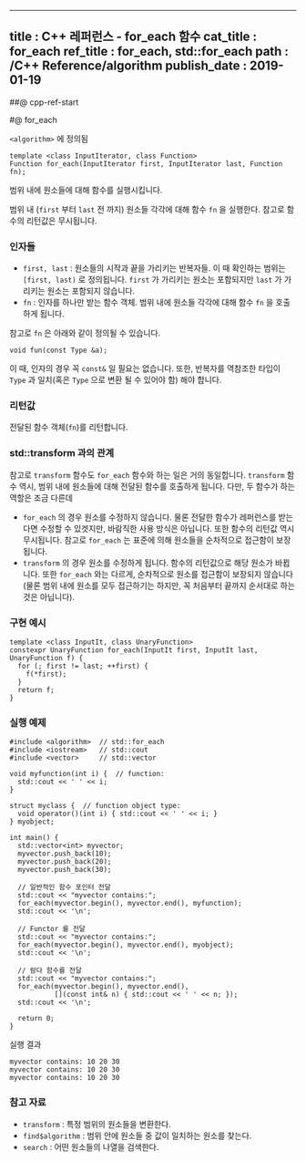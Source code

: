 ----------------
title : C++ 레퍼런스 - for_each 함수
cat_title : for_each
ref_title : for_each, std::for_each
path : /C++ Reference/algorithm
publish_date : 2019-01-19
----------------

##@ cpp-ref-start

#@ for_each

`<algorithm>` 에 정의됨

```cpp-formatted
template <class InputIterator, class Function>
Function for_each(InputIterator first, InputIterator last, Function fn);
```

범위 내에 원소들에 대해 함수를 실행시킵니다.

범위 내 (`first` 부터 `last` 전 까지) 원소들 각각에 대해 함수 `fn` 을 실행한다. 참고로 함수의 리턴값은 무시됩니다.

### 인자들

* `first, last` : 원소들의 시작과 끝을 가리키는 반복자들. 이 때 확인하는 범위는 `[first, last)` 로 정의됩니다. `first` 가 가리키는 원소는 포함되지만 `last` 가 가리키는 원소는 포함되지 않습니다.
* `fn` : 인자를 하나만 받는 함수 객체. 범위 내에 원소들 각각에 대해 함수 `fn` 을 호출하게 됩니다.

참고로 `fn` 은 아래와 같이 정의될 수 있습니다.

```cpp-formatted
void fun(const Type &a);
```

이 때, 인자의 경우 꼭 `const&` 일 필요는 없습니다. 또한, 반복자를 역참조한 타입이 `Type` 과 일치(혹은 `Type` 으로 변환 될 수 있어야 함) 해야 합니다.


### 리턴값

전달된 함수 객체(`fn`)를 리턴합니다.

### std::transform 과의 관계

참고로 `transform` 함수도 `for_each` 함수와 하는 일은 거의 동일합니다. `transform` 함수 역시, 범위 내에 원소들에 대해 전달된 함수를 호출하게 됩니다. 다만, 두 함수가 하는 역할은 조금 다른데

* `for_each` 의 경우 원소를 수정하지 않습니다. 물론 전달한 함수가 레퍼런스를 받는다면 수정할 수 있겟지만, 바람직한 사용 방식은 아닙니다. 또한 함수의 리턴값 역시 무시됩니다. 참고로 `for_each` 는 표준에 의해 원소들을 순차적으로 접근함이 보장됩니다.
* `transform` 의 경우 원소를 수정하게 됩니다. 함수의 리턴값으로 해당 원소가 바뀝니다. 또한 `for_each` 와는 다르게, 순차적으로 원소를 접근함이 보장되지 않습니다 (물론 범위 내에 원소를 모두 접근하기는 하지만, 꼭 처음부터 끝까지 순서대로 하는 것은 아닙니다).

### 구현 예시

```cpp-formatted
template <class InputIt, class UnaryFunction>
constexpr UnaryFunction for_each(InputIt first, InputIt last, UnaryFunction f) {
  for (; first != last; ++first) {
    f(*first);
  }
  return f;
}
```

### 실행 예제

```cpp-formatted
#include <algorithm>  // std::for_each
#include <iostream>   // std::cout
#include <vector>     // std::vector

void myfunction(int i) {  // function:
  std::cout << ' ' << i;
}

struct myclass {  // function object type:
  void operator()(int i) { std::cout << ' ' << i; }
} myobject;

int main() {
  std::vector<int> myvector;
  myvector.push_back(10);
  myvector.push_back(20);
  myvector.push_back(30);

  // 일반적인 함수 포인터 전달
  std::cout << "myvector contains:";
  for_each(myvector.begin(), myvector.end(), myfunction);
  std::cout << '\n';

  // Functor 를 전달
  std::cout << "myvector contains:";
  for_each(myvector.begin(), myvector.end(), myobject);
  std::cout << '\n';

  // 람다 함수를 전달
  std::cout << "myvector contains:";
  for_each(myvector.begin(), myvector.end(),
           [](const int& n) { std::cout << ' ' << n; });
  std::cout << '\n';

  return 0;
}
```

실행 결과

```exec
myvector contains: 10 20 30
myvector contains: 10 20 30
myvector contains: 10 20 30
```

### 참고 자료

* `transform` : 특정 범위의 원소들을 변환한다.
* `find$algorithm` : 범위 안에 원소들 중 값이 일치하는 원소를 찾는다.
* `search` : 어떤 원소들의 나열을 검색한다.